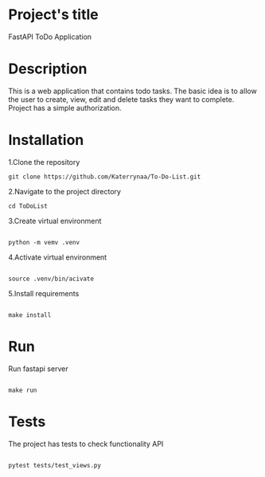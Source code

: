 # Project's title 

FastAPI ToDo Application


# Description

This is a web application that contains todo tasks. The basic idea is to allow the user to create, view, edit and delete tasks they want to complete. Project has a simple authorization.


# Installation

1.Clone the repository 

```
git clone https://github.com/Katerrynaa/To-Do-List.git

```

2.Navigate to the project directory 

```
cd ToDoList

```

3.Create virtual environment

```

python -m vemv .venv 

```

4.Activate virtual environment

```

source .venv/bin/acivate

```

5.Install requirements

```

make install 

```

# Run

Run fastapi server 

```

make run 

```

# Tests

The project has tests to check functionality API

```

pytest tests/test_views.py

```
